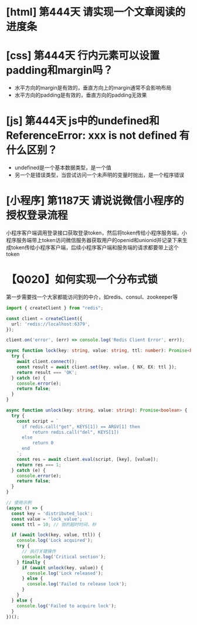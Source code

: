 # [html] 第444天 请实现一个文章阅读的进度条

# [css] 第444天 行内元素可以设置padding和margin吗？

- 水平方向的margin是有效的，垂直方向上的margin通常不会影响布局
- 水平方向的padding是有效的，垂直方向的padding无效果

# [js] 第444天 js中的undefined和 ReferenceError: xxx is not defined 有什么区别？

- undefined是一个基本数据类型，是一个值
- 另一个是错误类型，当尝试访问一个未声明的变量时抛出，是一个程序错误

# [小程序] 第1187天 请说说微信小程序的授权登录流程

小程序客户端调用登录接口获取登录token，然后将token传给小程序服务端，小程序服务端带上token访问微信服务器获取用户的openid和unionid并记录下来生成token传给小程序客户端，后续小程序客户端和服务端的请求都要带上这个token

# 【Q020】如何实现一个分布式锁

第一步需要找一个大家都能访问到的中介，如redis、consul、zookeeper等
```typescript
import { createClient } from "redis";

const client = createClient({
  url: 'redis://localhost:6379',
});

client.on('error', (err) => console.log('Redis Client Error', err));

async function lock(key: string, value: string, ttl: number): Promise<boolean> {
  try {
    await client.connect();
    const result = await client.set(key, value, { NX, EX: ttl });
    return result === 'OK';
  } catch (e) {
    console.error(e);
    return false;
  }
}

async function unlock(key: string, value: string): Promise<boolean> {
  try {
    const script = `
      if redis.call("get", KEYS[1]) == ARGV[1] then
          return redis.call("del", KEYS[1])
      else
          return 0
      end
    `;
    const res = await client.eval(script, [key], [value]);
    return res === 1;
  } catch (e) {
    console.error(e);
    return false;
  }
}

// 使用示例
(async () => {
  const key = 'distributed_lock';
  const value = 'lock_value';
  const ttl = 10; // 锁的超时时间，秒

  if (await lock(key, value, ttl)) {
    console.log('Lock acquired');
    try {
      // 执行关键操作
      console.log('Critical section');
    } finally {
      if (await unlock(key, value)) {
        console.log('Lock released');
      } else {
        console.log('Failed to release lock');
      }
    }
  } else {
    console.log('Failed to acquire lock');
  }
})();

```
